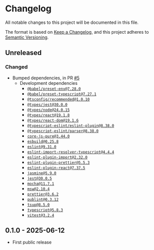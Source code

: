 # Changelog

All notable changes to this project will be documented in this file.

The format is based on [Keep a Changelog](https://keepachangelog.com/en/1.0.0/),
and this project adheres to [Semantic Versioning](https://semver.org/spec/v2.0.0.html).

## Unreleased

### Changed

- Bumped dependencies, in PR [#5](https://github.com/testduet/given-when-then/pull/5)
  - Development dependencies
    - [`@babel/preset-env@7.28.0`](https://npmjs.com/package/@babel/preset-env/v/7.28.0)
    - [`@babel/preset-typescript@7.27.1`](https://npmjs.com/package/@babel/preset-typescript/v/7.27.1)
    - [`@tsconfig/recommended@1.0.10`](https://npmjs.com/package/@tsconfig/recommended/v/1.0.10)
    - [`@types/jest@30.0.0`](https://npmjs.com/package/@types/jest/v/30.0.0)
    - [`@types/node@24.0.15`](https://npmjs.com/package/@types/node/v/24.0.15)
    - [`@types/react@19.1.8`](https://npmjs.com/package/@types/react/v/19.1.8)
    - [`@types/react-dom@19.1.6`](https://npmjs.com/package/@types/react-dom/v/19.1.6)
    - [`@typescript-eslint/eslint-plugin@8.38.0`](https://npmjs.com/package/@typescript-eslint/eslint-plugin/v/8.38.0)
    - [`@typescript-eslint/parser@8.38.0`](https://npmjs.com/package/@typescript-eslint/parser/v/8.38.0)
    - [`core-js-pure@3.44.0`](https://npmjs.com/package/core-js-pure/v/3.44.0)
    - [`esbuild@0.25.8`](https://npmjs.com/package/esbuild/v/0.25.8)
    - [`eslint@9.31.0`](https://npmjs.com/package/eslint/v/9.31.0)
    - [`eslint-import-resolver-typescript@4.4.4`](https://npmjs.com/package/eslint-import-resolver-typescript/v/4.4.4)
    - [`eslint-plugin-import@2.32.0`](https://npmjs.com/package/eslint-plugin-import/v/2.32.0)
    - [`eslint-plugin-prettier@5.5.3`](https://npmjs.com/package/eslint-plugin-prettier/v/5.5.3)
    - [`eslint-plugin-react@7.37.5`](https://npmjs.com/package/eslint-plugin-react/v/7.37.5)
    - [`jasmine@5.9.0`](https://npmjs.com/package/jasmine/v/5.9.0)
    - [`jest@30.0.5`](https://npmjs.com/package/jest/v/30.0.5)
    - [`mocha@11.7.1`](https://npmjs.com/package/mocha/v/11.7.1)
    - [`msw@2.10.4`](https://npmjs.com/package/msw/v/2.10.4)
    - [`prettier@3.6.2`](https://npmjs.com/package/prettier/v/3.6.2)
    - [`publint@0.3.12`](https://npmjs.com/package/publint/v/0.3.12)
    - [`tsup@8.5.0`](https://npmjs.com/package/tsup/v/8.5.0)
    - [`typescript@5.8.3`](https://npmjs.com/package/typescript/v/5.8.3)
    - [`vitest@3.2.4`](https://npmjs.com/package/vitest/v/3.2.4)

## 0.1.0 - 2025-06-12

- First public release
